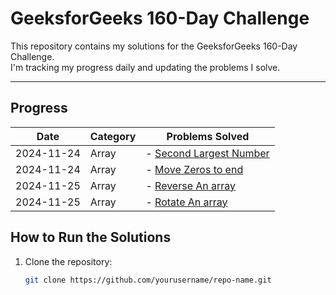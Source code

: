 # GeeksforGeeks 160-Day Challenge

This repository contains my solutions for the GeeksforGeeks 160-Day Challenge.  
I'm tracking my progress daily and updating the problems I solve.

---

## **Progress**

| Date       | Category | Problems Solved                                              |
| ---------- | -------- | ------------------------------------------------------------ |
| 2024-11-24 | Array    | - [Second Largest Number](./Arrays/SecondLargestNumber.java) |
| 2024-11-24 | Array    | - [Move Zeros to end](./Arrays/MoveZerosToEnd.java.java)     |
| 2024-11-25 | Array    | - [Reverse An array](./Arrays/ReverseAnArray.java.java)      |
| 2024-11-25 | Array    | - [Rotate An array](./Arrays/RotateAnArray.java.java.java)   |

## **How to Run the Solutions**

1. Clone the repository:
   ```bash
   git clone https://github.com/yourusername/repo-name.git
   ```
